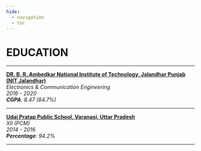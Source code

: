 ```yaml
---
hide:
  - navigation
  - toc
---
```


# EDUCATION

---

[**DR. B. R. Ambedkar National Institute of Technology, Jalandhar Punjab (NIT Jalandhar)**](https://www.nitj.ac.in/)  
_Electronics & Communication Engineering_
<br>
_2016 - 2020_
<br>
_**CGPA**: 8.47 (84.7%)_

---

[**Udai Pratap Public School, Varanasi, Uttar Pradesh**](http://upps.in/)  
_XII (PCM)_
<br>
_2014 - 2016_
<br>
_**Percentage**: 94.2%_

---

<!-- [ Back to Home](./index.md){ .md-button } -->
